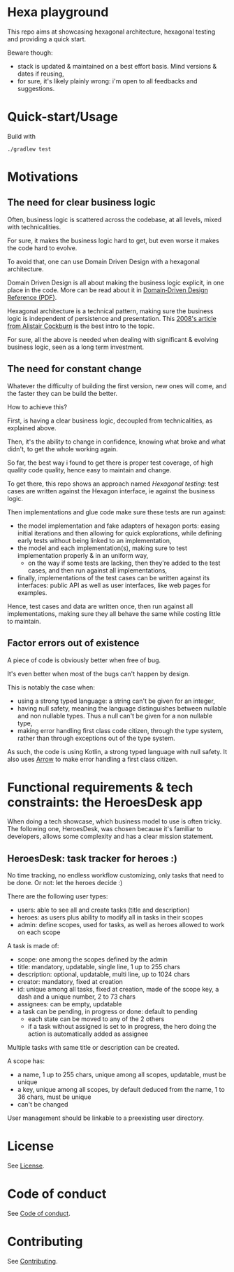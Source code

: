 # Hexa playground

This repo aims at showcasing hexagonal architecture, hexagonal testing and providing a quick start.

Beware though:

- stack is updated & maintained on a best effort basis. Mind versions & dates if reusing,
- for sure, it's likely plainly wrong: i'm open to all feedbacks and suggestions.

# Quick-start/Usage

Build with

```
./gradlew test 
```

# Motivations

## The need for clear business logic

Often, business logic is scattered across the codebase, at all levels, mixed with technicalities.

For sure, it makes the business logic hard to get, but even worse it makes the code hard to evolve.

To avoid that, one can use Domain Driven Design with a hexagonal architecture.

Domain Driven Design is all about making the business logic explicit, in one place in the code. More can be read about
it
in [Domain‐Driven Design Reference (PDF)](https://www.domainlanguage.com/wp-content/uploads/2016/05/DDD_Reference_2015-03.pdf).

Hexagonal architecture is a technical pattern, making sure the business logic is independent of persistence and
presentation. This [2008's article from Alistair Cockburn](https://alistair.cockburn.us/hexagonal-architecture/) is the
best intro to the topic.

For sure, all the above is needed when dealing with significant & evolving business logic, seen as a long term
investment.

## The need for constant change

Whatever the difficulty of building the first version, new ones will come, and the faster they can be build the better.

How to achieve this?

First, is having a clear business logic, decoupled from technicalities, as explained above.

Then, it's the ability to change in confidence, knowing what broke and what didn't, to get the whole working again.

So far, the best way i found to get there is proper test coverage, of high quality code quality, hence easy to maintain
and change.

To get there, this repo shows an approach named *Hexagonal testing*: test cases are written against the Hexagon
interface, ie against the business logic.

Then implementations and glue code make sure these tests are run against:

- the model implementation and fake adapters of hexagon ports: easing initial iterations and then allowing for quick
  explorations, while defining early tests without being linked to an implementation,
- the model and each implementation(s), making sure to test implementation properly & in an uniform way,
    - on the way if some tests are lacking, then they're added to the test cases, and then run against all
      implementations,
- finally, implementations of the test cases can be written against its interfaces: public API as well as user
  interfaces, like web pages for examples.

Hence, test cases and data are written once, then run against all implementations, making sure they all behave the same
while costing little to maintain.

## Factor errors out of existence

A piece of code is obviously better when free of bug.

It's even better when most of the bugs can't happen by design.

This is notably the case when:

- using a strong typed language: a string can't be given for an integer,
- having null safety, meaning the language distinguishes between nullable and non nullable types. Thus a null can't be
  given for a non nullable type,
- making error handling first class code citizen, through the type system, rather than through exceptions out of the
  type system.

As such, the code is using Kotlin, a strong typed language with null safety. It also uses [Arrow](https://arrow-kt.io/)
to make error handling a first class citizen.

# Functional requirements & tech constraints: the HeroesDesk app

When doing a tech showcase, which business model to use is often tricky.
The following one, HeroesDesk, was chosen because it's familiar to developers, allows some complexity and has a clear
mission statement.

## HeroesDesk: task tracker for heroes :)

No time tracking, no endless workflow customizing, only tasks that need to be done. Or not: let the heroes decide :)

There are the following user types:

- users: able to see all and create tasks (title and description)
- heroes: as users plus ability to modify all in tasks in their scopes
- admin: define scopes, used for tasks, as well as heroes allowed to work on each scope 

A task is made of:

- scope: one among the scopes defined by the admin
- title: mandatory, updatable, single line, 1 up to 255 chars
- description: optional, updatable, multi line, up to 1024 chars
- creator: mandatory, fixed at creation
- id: unique among all tasks, fixed at creation, made of the scope key, a dash and a unique number, 2 to 73 chars
- assignees: can be empty, updatable
- a task can be pending, in progress or done: default to pending
    - each state can be moved to any of the 2 others
    - if a task without assigned is set to in progress, the hero doing the action is automatically added as assignee

Multiple tasks with same title or description can be created.

A scope has:
- a name, 1 up to 255 chars, unique among all scopes, updatable, must be unique
- a key, unique among all scopes, by default deduced from the name, 1 to 36 chars, must be unique
 - can't be changed

User management should be linkable to a preexisting user directory.

# License

See [License](https://github.com/ManoManoTech/hexa-playground/LICENSE).

# Code of conduct

See [Code of conduct](https://github.com/ManoManoTech/hexa-playground/CODE_OF_CONDUCT.md).

# Contributing

See [Contributing](https://github.com/ManoManoTech/ALaMano/blob/master/CONTRIBUTING.md).